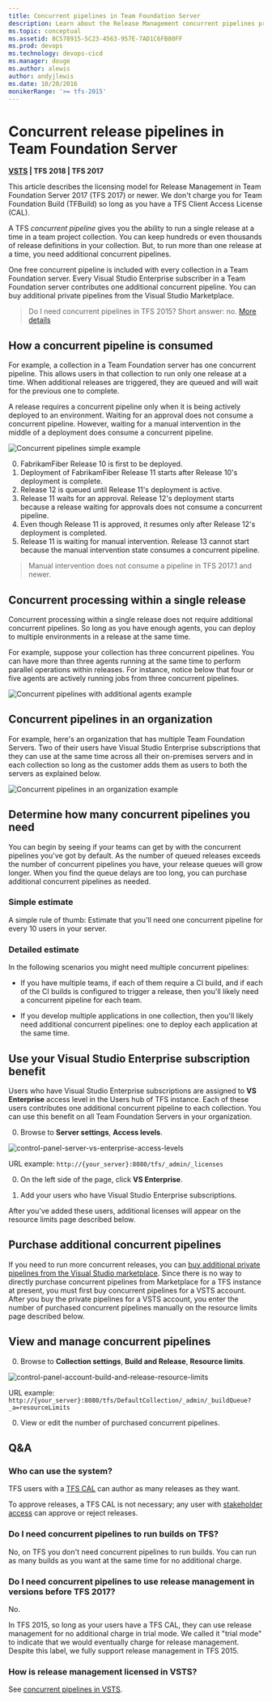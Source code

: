```yaml
---
title: Concurrent pipelines in Team Foundation Server
description: Learn about the Release Management concurrent pipelines pricing and availability in Microsoft Team Foundation Server (TFS)
ms.topic: conceptual
ms.assetid: 8C578915-5C23-4563-957E-7AD1C6FB80FF
ms.prod: devops
ms.technology: devops-cicd
ms.manager: douge
ms.author: alewis
author: andyjlewis
ms.date: 10/20/2016
monikerRange: '>= tfs-2015'
---
```



# Concurrent release pipelines in Team Foundation Server

**[VSTS](concurrent-jobs-vsts.md) | TFS 2018 | TFS 2017**

This article describes the licensing model for Release Management in Team Foundation Server 2017 (TFS 2017) or newer. We don't charge you for Team Foundation Build (TFBuild) so long as you have a TFS Client Access License (CAL).

A TFS _concurrent pipeline_ gives you the ability to run a single release at a time in a team project collection. You can keep hundreds or even thousands of release definitions in your collection. But, to run more than one release at a time, you need additional concurrent pipelines.

One free concurrent pipeline is included with every collection in a Team Foundation server. Every Visual Studio Enterprise subscriber in a Team Foundation server contributes one additional concurrent pipeline. You can buy additional private pipelines from the Visual Studio Marketplace.

> Do I need concurrent pipelines in TFS 2015? Short answer: no. [More details](#tfs_before_2017)

## How a concurrent pipeline is consumed

For example, a collection in a Team Foundation server has one concurrent pipeline. This allows users in that collection to run only one release at a time. When additional releases are triggered, they are queued and will wait for the previous one to complete.

A release requires a concurrent pipeline only when it is being actively deployed to an environment. Waiting for an approval does not consume a concurrent pipeline. However, waiting for a manual intervention in the middle of a deployment does consume a concurrent pipeline.

![Concurrent pipelines simple example](_img/concurrent-pipelines-tfs/concurrent-pipelines-simple-example.png)

0. FabrikamFiber Release 10 is first to be deployed.
0. Deployment of FabrikamFiber Release 11 starts after Release 10's deployment is complete.
0. Release 12 is queued until Release 11's deployment is active.
0. Release 11 waits for an approval. Release 12's deployment starts because a release waiting for approvals does not consume a concurrent pipeline.
0. Even though Release 11 is approved, it resumes only after Release 12's deployment is completed.
0. Release 11 is waiting for manual intervention. Release 13 cannot start because the manual intervention state consumes a concurrent pipeline.

> Manual intervention does not consume a pipeline in TFS 2017.1 and newer.

## Concurrent processing within a single release

Concurrent processing within a single release does not require additional concurrent pipelines. So long as you have enough agents, you can deploy to multiple environments in a release at the same time.

For example, suppose your collection has three concurrent pipelines. You can have more than three agents running at the same time to perform parallel operations within releases. For instance, notice below that four or five agents are actively running jobs from three concurrent pipelines.

![Concurrent pipelines with additional agents example](_img/concurrent-pipelines-tfs/concurrent-pipelines-with-additional-agents-example.png)

## Concurrent pipelines in an organization

For example, here's an organization that has multiple  Team Foundation Servers. Two of their users have Visual Studio Enterprise subscriptions that they can use at the same time across all their on-premises servers and in each collection so long as the customer adds them as users to both the servers as explained below.

![Concurrent pipelines in an organization example](_img/concurrent-pipelines-tfs/concurrent-pipelines-in-an-organization-example.png)

## Determine how many concurrent pipelines you need

You can begin by seeing if your teams can get by with the concurrent pipelines you've got by default. As the number of queued releases exceeds the number of concurrent pipelines you have, your release queues will grow longer. When you find the queue delays are too long, you can purchase additional concurrent pipelines as needed.

### Simple estimate

A simple rule of thumb: Estimate that you'll need one concurrent pipeline for every 10 users in your server.

### Detailed estimate

In the following scenarios you might need multiple concurrent pipelines:

* If you have multiple teams, if each of them require a CI build, and if each of the CI builds is configured to trigger a release, then you'll likely need a concurrent pipeline for each team.

* If you develop multiple applications in one collection, then you'll likely need additional concurrent pipelines: one to deploy each application at the same time.

## Use your Visual Studio Enterprise subscription benefit

Users who have Visual Studio Enterprise subscriptions are assigned to **VS Enterprise** access level in the Users hub of TFS instance. Each of these users contributes one additional concurrent pipeline to each collection. You can use this benefit on all Team Foundation Servers in your organization.

0. Browse to **Server settings**, **Access levels**.

 ![control-panel-server-vs-enterprise-access-levels](_img/concurrent-pipelines-tfs/control-panel-server-vs-enterprise-access-levels.png)

 URL example: `http://{your_server}:8080/tfs/_admin/_licenses`

0. On the left side of the page, click **VS Enterprise**.

0. Add your users who have Visual Studio Enterprise subscriptions.

After you've added these users, additional licenses will appear on the resource limits page described below.

## Purchase additional concurrent pipelines

If you need to run more concurrent releases, you can [buy additional private pipelines from the Visual Studio marketplace](https://marketplace.visualstudio.com/items?itemName=ms.build-release-private-pipelines). Since there is no way to directly purchase concurrent pipelines from Marketplace for a TFS instance at present, you must first buy concurrent pipelines for a VSTS account. After you buy the private pipelines for a VSTS account, you enter the number of purchased concurrent pipelines manually on the resource limits page described below.

## View and manage concurrent pipelines

0. Browse to **Collection settings**, **Build and Release**, **Resource limits**.

 ![control-panel-account-build-and-release-resource-limits](_img/concurrent-pipelines-tfs/control-panel-account-build-and-release-resource-limits.png)

 URL example: `http://{your_server}:8080/tfs/DefaultCollection/_admin/_buildQueue?_a=resourceLimits`

0. View or edit the number of purchased concurrent pipelines.

## Q&A

### Who can use the system?

TFS users with a [TFS CAL](https://www.visualstudio.com/team-services/tfs-pricing) can author as many releases as they want.

To approve releases, a TFS CAL is not necessary; any user with [stakeholder access](../../security/get-started-stakeholder.md) can approve or reject releases.

### Do I need concurrent pipelines to run builds on TFS?

No, on TFS you don't need concurrent pipelines to run builds. You can run as many builds as you want at the same time for no additional charge.

<h3 id="tfs_before_2017">Do I need concurrent pipelines to use release management in versions before TFS 2017?</h3>

No.

In TFS 2015, so long as your users have a TFS CAL, they can use release management for no additional charge in trial mode. We called it "trial mode" to indicate that we would eventually charge for release management. Despite this label, we fully support release management in TFS 2015.

### How is release management licensed in VSTS?

See [concurrent pipelines in VSTS](concurrent-jobs-vsts.md).
